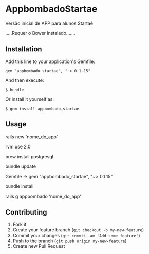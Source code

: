 # AppbombadoStartae

Versão inicial de APP para alunos Startaê

.....Requer o Bower instalado.......

## Installation

Add this line to your application's Gemfile:

    gem "appbombado_startae", "~> 0.1.15"

And then execute:

    $ bundle

Or install it yourself as:

    $ gem install appbombado_startae

## Usage

  rails new 'nome_do_app'

  rvm use 2.0
  
  brew install postgresql
  
  bundle update

  Gemfile -> gem "appbombado_startae", "~> 0.1.15"

  bundle install

  rails g appbombado 'nome_do_app'

## Contributing

1. Fork it
2. Create your feature branch (`git checkout -b my-new-feature`)
3. Commit your changes (`git commit -am 'Add some feature'`)
4. Push to the branch (`git push origin my-new-feature`)
5. Create new Pull Request
